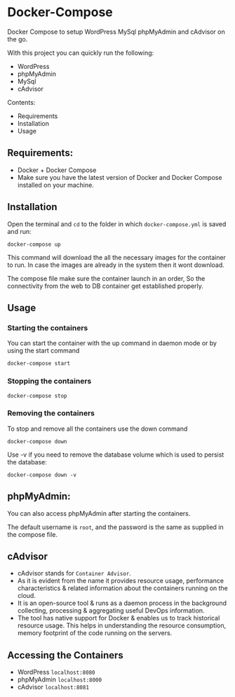 # Docker-Compose
Docker Compose to setup WordPress MySql phpMyAdmin and cAdvisor on the go.

With this project you can quickly run the following:

- WordPress
- phpMyAdmin
- MySql
- cAdvisor

Contents:

- Requirements
- Installation
- Usage

## Requirements:

- Docker + Docker Compose
- Make sure you have the latest version of Docker and Docker Compose installed on your machine.

## Installation

Open the terminal and `cd` to the folder in which `docker-compose.yml` is saved and run:

```
docker-compose up
```

This command will download the all the necessary images for the container to run. In case the images are already in the system then it wont download. 

The compose file make sure the container launch in an order, So the connectivity from the web to DB container get established properly.

## Usage

### Starting the containers

You can start the container with the up command in daemon mode or by using the start command

```
docker-compose start
```

### Stopping the containers

```
docker-compose stop
```

### Removing the containers

To stop and remove all the containers use the down command

```
docker-compose down
```

Use -v if you need to remove the database volume which is used to persist the database:

```
docker-compose down -v
```

## phpMyAdmin:

You can also access phpMyAdmin after starting the containers.

The default username is `root`, and the password is the same as supplied in the compose file.

## cAdvisor

- cAdvisor stands for `Container Advisor`.
- As it is evident from the name it provides resource usage, performance characteristics & related information about the containers running on the cloud.
- It is an open-source tool & runs as a daemon process in the background collecting, processing & aggregating useful DevOps information.
- The tool has native support for Docker & enables us to track historical resource usage. This helps in understanding the resource consumption, memory footprint of the code running on the servers.

## Accessing the Containers
- WordPress	`localhost:8080`
- phpMyAdmin	`localhost:8000`
- cAdvisor	`localhost:8081`
